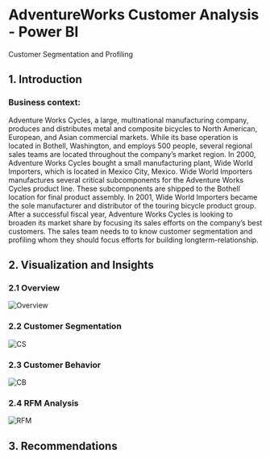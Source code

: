 # AdventureWorks Customer Analysis - Power BI
Customer Segmentation and Profiling
## 1. Introduction
### Business context:
  Adventure Works Cycles, a large, multinational manufacturing company,  produces and distributes metal and composite bicycles to North American, European,  and Asian commercial markets. While its base operation is located in Bothell,   Washington, and employs 500 people, several regional sales teams are located throughout the company’s market region. In 2000, Adventure Works Cycles bought a   small manufacturing plant, Wide World Importers, which is located in Mexico City,  Mexico. Wide World Importers manufactures several critical subcomponents for the  Adventure Works Cycles product line. These subcomponents are shipped to the Bothell  location for final product assembly. In 2001, Wide World Importers became the sole  manufacturer and distributor of the touring bicycle product group. 
  After a successful fiscal year, Adventure Works Cycles is looking to broaden its  market share by focusing its sales efforts on the company’s best customers. The sales team needs to to know customer segmentation and profiling whom they should focus efforts for building longterm-relationship.
## 2. Visualization and Insights
### 2.1 Overview
![Overview](https://github.com/phuonght3001/AdventureWorks-Customer-Analysis---Power-BI/assets/150796721/3a42a6cd-c8b9-4bc4-958d-7b2038ec63b9)
### 2.2 Customer Segmentation
![CS](https://github.com/phuonght3001/AdventureWorks-Customer-Analysis---Power-BI/assets/150796721/0315f4ce-4609-47be-aa21-3a0137359a71)
### 2.3 Customer Behavior
![CB](https://github.com/phuonght3001/AdventureWorks-Customer-Analysis---Power-BI/assets/150796721/4894d16c-998f-4e0b-93c2-ce83e7ca3c74)
### 2.4 RFM Analysis
![RFM](https://github.com/phuonght3001/AdventureWorks-Customer-Analysis---Power-BI/assets/150796721/9aa23aab-9145-4c92-b6f4-9aba6c5d7097)
## 3. Recommendations

